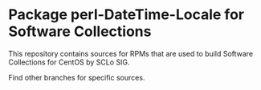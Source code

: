 # Package perl-DateTime-Locale for Software Collections

This repository contains sources for RPMs that are used
to build Software Collections for CentOS by SCLo SIG.

Find other branches for specific sources.

